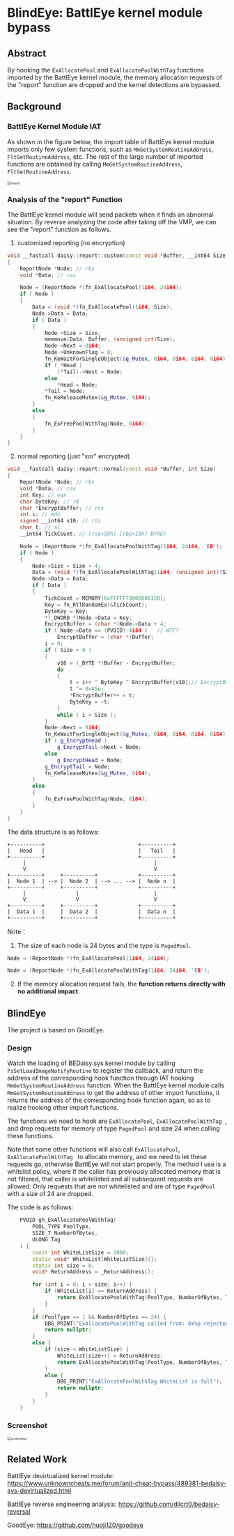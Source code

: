 

# BlindEye: BattlEye kernel module bypass

## Abstract

By hooking the `ExAllocatePool` and `ExAllocatePoolWithTag` functions imported by the BattlEye kernel module, the memory allocation requests of the "report" function are dropped and the kernel detections are bypassed.

## Background

### BattlEye Kernel Module IAT

As shown in the figure below, the import table of BattlEye kernel module imports only few system functions, such as `MmGetSystemRoutineAddress`, `FltGetRoutineAddress`, etc. The rest of the large number of imported functions are obtained by calling `MmGetSystemRoutineAddress`, `FltGetRoutineAddress`.

<img src="import.png" alt="import" style="zoom:50%;" />

### Analysis of the "report" Function

The BattlEye kernel module will send packets when it finds an abnormal situation. By reverse analyzing the code after taking off the VMP, we can see the "report" function as follows.

1. customized reporting (no encryption)

```c++
void __fastcall daisy::report::custom(const void *Buffer, __int64 Size, ReportNode **Head, ReportNode **Tail)
{
    ReportNode *Node; // rbx
    void *Data; // rax

    Node = (ReportNode *)fn_ExAllocatePool(1i64, 24i64);
    if ( Node )
    {
        Data = (void *)fn_ExAllocatePool(1i64, Size);
        Node->Data = Data;
        if ( Data )
        {
            Node->Size = Size;
            memmove(Data, Buffer, (unsigned int)Size);
            Node->Next = 0i64;
            Node->UnknownFlag = 0;
            fn_KeWaitForSingleObject(&g_Mutex, 0i64, 0i64, 0i64, 0i64);
            if ( *Head )
                (*Tail)->Next = Node;
            else
                *Head = Node;
            *Tail = Node;
            fn_KeReleaseMutex(&g_Mutex, 0i64);
        }
        else
        {
            fn_ExFreePoolWithTag(Node, 0i64);
        }
    }
}
```

2. normal reporting (just "xor" encrypted)

```c++
void __fastcall daisy::report::normal(const void *Buffer, int Size)
{
    ReportNode *Node; // rbx
    void *Data; // rax
    int Key; // eax
    char ByteKey; // r8
    char *EncryptBuffer; // rcx
    int i; // edx
    signed __int64 v10; // rdi
    char t; // al
    __int64 TickCount; // [rsp+50h] [rbp+18h] BYREF

    Node = (ReportNode *)fn_ExAllocatePoolWithTag(1i64, 24i64, 'EB');
    if ( Node )
    {
        Node->Size = Size + 4;
        Data = (void *)fn_ExAllocatePoolWithTag(1i64, (unsigned int)(Size + 4), 'EB');// the first 4 bytes is the key
        Node->Data = Data;
        if ( Data )
        {
            TickCount = MEMORY[0xFFFFF78000000320];
            Key = fn_RtlRandomEx(&TickCount);
            ByteKey = Key;
            *(_DWORD *)Node->Data = Key;
            EncryptBuffer = (char *)Node->Data + 4;
            if ( Node->Data == (PVOID)-4i64 )   // WTF?
                EncryptBuffer = (char *)Buffer;
            i = 0;
            if ( Size > 0 )
            {
                v10 = (_BYTE *)Buffer - EncryptBuffer;
                do
                {
                    t = i++ ^ ByteKey ^ EncryptBuffer[v10];// EncryptBuffer[v10] just means Buffer[i]
                    t ^= 0xA5u;
                    *EncryptBuffer++ = t;
                    ByteKey = ~t;
                }
                while ( i < Size );
            }
            Node->Next = 0i64;
            fn_KeWaitForSingleObject(&g_Mutex, 0i64, 0i64, 0i64, 0i64);
            if ( g_EncryptHead )
                g_EncryptTail->Next = Node;
            else
                g_EncryptHead = Node;
            g_EncryptTail = Node;
            fn_KeReleaseMutex(&g_Mutex, 0i64);
        }
        else
        {
            fn_ExFreePoolWithTag(Node, 0i64);
        }
    }
}
```

The data structure is as follows:

```
+----------+                              +----------+
|   Head   |                              |   Tail   |
+----------+                              +----------+
     |                                         |
     V                                         V
+----------+     +----------+             +----------+
|  Node 1  | --> |  Node 2  | --> ... --> |  Node n  |
+----------+     +----------+             +----------+
     |                |                        |
     V                V                        V
+----------+     +----------+             +----------+
|  Data 1  |     |  Data 2  |             |  Data n  |
+----------+     +----------+             +----------+
```

Note：

1. The size of each node is 24 bytes and the type is `PagedPool`.

```c++
Node = (ReportNode *)fn_ExAllocatePool(1i64, 24i64);
```

```c++
Node = (ReportNode *)fn_ExAllocatePoolWithTag(1i64, 24i64, 'EB');
```

2. If the memory allocation request fails, the **function returns directly with no additional impact**.

## BlindEye

The project is based on GoodEye.

### Design

Watch the loading of BEDaisy.sys kernel module by calling `PsSetLoadImageNotifyRoutine` to register the callback, and return the address of the corresponding hook function through IAT hooking `MmGetSystemRoutineAddress` function. When the BattlEye kernel module calls `MmGetSystemRoutineAddress` to get the address of other import functions, it returns the address of the corresponding hook function again, so as to realize hooking other import functions.

The functions we need to hook are `ExAllocatePool`, `ExAllocatePoolWithTag `, and drop requests for memory of type `PagedPool` and size 24 when calling these functions.

Note that some other functions will also call `ExAllocatePool`, `ExAllocatePoolWithTag ` to allocate memory, and we need to let these requests go, otherwise BattlEye will not start properly. The method I use is a whitelist policy, where if the caller has previously allocated memory that is not filtered, that caller is whitelisted and all subsequent requests are allowed. Only requests that are not whitelisted and are of type `PagedPool` with a size of 24 are dropped.

The code is as follows: 

```c++
	PVOID gh_ExAllocatePoolWithTag(
		POOL_TYPE PoolType,
		SIZE_T NumberOfBytes,
		ULONG Tag
	) {
		const int WhiteListSize = 1000;
		static void* WhiteList[WhiteListSize]{};
		static int size = 0;
		void* ReturnAddress = _ReturnAddress();

		for (int i = 0; i < size; i++) {
			if (WhiteList[i] == ReturnAddress) {
				return ExAllocatePoolWithTag(PoolType, NumberOfBytes, Tag);
			}
		}
		if (PoolType == 1 && NumberOfBytes == 24) {
			DBG_PRINT("ExAllocatePoolWithTag called from: 0x%p rejected!", ReturnAddress);
			return nullptr;
		}
		else {
			if (size < WhiteListSize) {
				WhiteList[size++] = ReturnAddress;
				return ExAllocatePoolWithTag(PoolType, NumberOfBytes, Tag);
			}
			else {
				DBG_PRINT("ExAllocatePoolWithTag WhiteList is full");
				return nullptr;
			}
		}
	}
```

### Screenshot

<img src="screenshot.png" alt="screenshot" style="zoom:50%;" />

## Related Work

BattlEye devirtualized kernel module: https://www.unknowncheats.me/forum/anti-cheat-bypass/489381-bedaisy-sys-devirtualized.html

BattlEye reverse engineering analysis: https://github.com/dllcrt0/bedaisy-reversal

GoodEye: https://github.com/huoji120/goodeye
